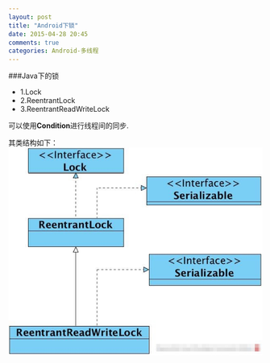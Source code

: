 ```yaml
---
layout: post
title: "Android下锁"
date: 2015-04-28 20:45
comments: true
categories: Android-多线程
---
```

###Java下的锁

<!--more-->

 * 1.Lock
 * 2.ReentrantLock
 * 3.ReentrantReadWriteLock
 
 可以使用**Condition**进行线程间的同步.

其类结构如下：
![image](/images/post/2015-04-28-android-xia-suo/java_lock_classes.png) 